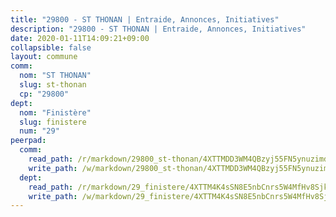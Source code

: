 ```yaml
---
title: "29800 - ST THONAN | Entraide, Annonces, Initiatives"
description: "29800 - ST THONAN | Entraide, Annonces, Initiatives"
date: 2020-01-11T14:09:21+09:00
collapsible: false
layout: commune
comm:
  nom: "ST THONAN"
  slug: st-thonan
  cp: "29800"
dept:
  nom: "Finistère"
  slug: finistere
  num: "29"
peerpad:
  comm:
    read_path: /r/markdown/29800_st-thonan/4XTTMDD3WM4QBzyj55FN5ynuzimdotnWDiQ7m5kpsaeL4TtcT
    write_path: /w/markdown/29800_st-thonan/4XTTMDD3WM4QBzyj55FN5ynuzimdotnWDiQ7m5kpsaeL4TtcT-K3TgTdvoEcRTPs1g8jmWViMrAhfaPbYsmFKkupUyyMfSUZMg7ovvzeprq3ZHY5cCs9kRoCn7k1FJLc8Qvi3XMQ8NJVvW2BN45xgk758ErZxz37hm8wbnHcpPzTSgXhwGerjuqzwM
  dept:
    read_path: /r/markdown/29_finistere/4XTTM4K4sSN8E5nbCnrs5W4MfHv8SjkZXZkMiZwJKZCUFreuC
    write_path: /w/markdown/29_finistere/4XTTM4K4sSN8E5nbCnrs5W4MfHv8SjkZXZkMiZwJKZCUFreuC-K3TgUmttHvLKDBu5vxQ3oPzTia91UxXiaB3vEFjsHJiDiJD9aQfr6ibvcPa75Eo3oX7ob78s9tVxCKrtPM9bLAmDziVCSFjEgZbp3rqL8Ji8Q5aZhxfTcqkGX75WxHS6TQxtiQQ6
---
```


